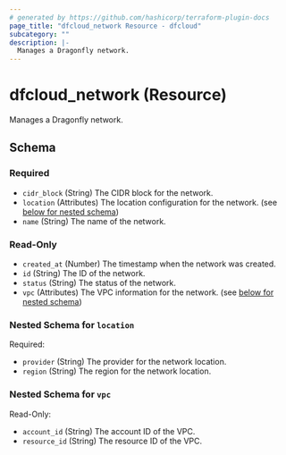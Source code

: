 ```yaml
---
# generated by https://github.com/hashicorp/terraform-plugin-docs
page_title: "dfcloud_network Resource - dfcloud"
subcategory: ""
description: |-
  Manages a Dragonfly network.
---
```


# dfcloud_network (Resource)

Manages a Dragonfly network.



<!-- schema generated by tfplugindocs -->
## Schema

### Required

- `cidr_block` (String) The CIDR block for the network.
- `location` (Attributes) The location configuration for the network. (see [below for nested schema](#nestedatt--location))
- `name` (String) The name of the network.

### Read-Only

- `created_at` (Number) The timestamp when the network was created.
- `id` (String) The ID of the network.
- `status` (String) The status of the network.
- `vpc` (Attributes) The VPC information for the network. (see [below for nested schema](#nestedatt--vpc))

<a id="nestedatt--location"></a>
### Nested Schema for `location`

Required:

- `provider` (String) The provider for the network location.
- `region` (String) The region for the network location.


<a id="nestedatt--vpc"></a>
### Nested Schema for `vpc`

Read-Only:

- `account_id` (String) The account ID of the VPC.
- `resource_id` (String) The resource ID of the VPC.
